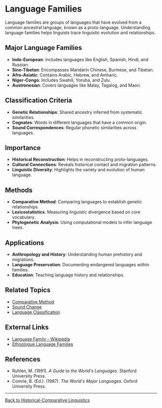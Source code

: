 # Language Families

Language families are groups of languages that have evolved from a common ancestral language, known as a proto-language. Understanding language families helps linguists trace linguistic evolution and relationships.

## Major Language Families

- **Indo-European**: Includes languages like English, Spanish, Hindi, and Russian.
- **Sino-Tibetan**: Encompasses Mandarin Chinese, Burmese, and Tibetan.
- **Afro-Asiatic**: Contains Arabic, Hebrew, and Amharic.
- **Niger-Congo**: Includes Swahili, Yoruba, and Zulu.
- **Austronesian**: Covers languages like Malay, Tagalog, and Maori.

## Classification Criteria

- **Genetic Relationships**: Shared ancestry inferred from systematic similarities.
- **Cognates**: Words in different languages that have a common origin.
- **Sound Correspondences**: Regular phonetic similarities across languages.

## Importance

- **Historical Reconstruction**: Helps in reconstructing proto-languages.
- **Cultural Connections**: Reveals historical contact and migration patterns.
- **Linguistic Diversity**: Highlights the variety and evolution of human language.

## Methods

- **Comparative Method**: Comparing languages to establish genetic relationships.
- **Lexicostatistics**: Measuring linguistic divergence based on core vocabulary.
- **Phylogenetic Analysis**: Using computational models to infer language trees.

## Applications

- **Anthropology and History**: Understanding human prehistory and migrations.
- **Language Preservation**: Documenting endangered languages within families.
- **Education**: Teaching language history and relationships.

## Related Topics

- [Comparative Method](Comparative-Method.md)
- [Sound Change](Sound-Change.md)
- [Language Classification](Language-Classification.md)

## External Links

- [Language Family - Wikipedia](https://en.wikipedia.org/wiki/Language_family)
- [Ethnologue Language Families](https://www.ethnologue.com/browse/families)

## References

- Ruhlen, M. (1991). *A Guide to the World's Languages*. Stanford University Press.
- Comrie, B. (Ed.). (1987). *The World's Major Languages*. Oxford University Press.

---

[Back to Historical-Comparative Linguistics](README.md)
